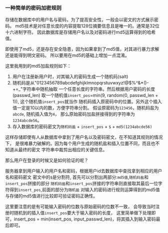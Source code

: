 ### 一种简单的密码加密规则

存储在数据库中的用户名与密码，为了提高安全性，一般会以密文的方式展示密码。
md5技术是对任意长度的内容提取128位摘要信息且是唯一的。通常是32位十六进制字符。
因此数据库是存储用户名以及对密码进行md5运算得到的哈希值。

即使用了md5，还是存在安全隐患，因为如果拿到了md5值，对其进行暴力求解还是能得到明文密码。
所以要用在md5的基础上增加一点混淆。

这里我用到的md5加盐规则如下：
1. 用户在注册新用户时，对其输入的密码生成一个随机码(salt)
2. 随机码是从"0123456789abcdefghijklmnopqrstuvwxyz!@$%^&*()-+=_"字符串中随机抽取
一个任意长度的字符串。然后根据用户密码的长度(passwd_len)
取一个随机值`insert_pos`=min(9, random(0, passwd_len + 1)), 这个随机值`insert_pos`就当作
随机码插入原密码中的位置。另外这个插入值一定是10以内的数，方便字符串分割。
假设原密码为`123456`，随机码盐为`abcde`, 随机插入值为`4`，
那么原始密码加盐拼接得到的字符串为`1234abcde56`。
3. 存入数据库的密码密文为`随机码盐` + `insert_pos` + `$` + `md5(1234abcde56)`

这样存储即使有人从数据库中拿到了用户名以及密码密文，在不知道其规则的情况下，
是很难暴力破解的。因为每个用户生成的随机盐和插入位置不同，而且也不知道从最终的密文
字符串中裁剪出相应的关键信息。

那么用户在登录的时候又是如何验证的呢？

服务器拿到用户输入的用户名和密码，根据用户id去数据库中查找拿到相应的用户名和密码密文
密文中的`$`是分割符,
首先可以分割出两部分:`md5值`,`随机码盐`和`insert_pos`拼接的部分
`随机码盐`和`insert_pos`拼接的字符串则直接取其最后一位字符得到`insert_pos`,前面的部分为`随机盐`
对输入的密码进行规则运算得到的md5值与存储的md5值进行比较即可验证密码正确性。

这里要注意的是有可能输入密码的位数与原始密码的位数不一致，
会导致当时注册时随机到的插入值`insert_pos`要大于输入密码的长度，
这里简单做下处理即可，insert_pos = min(insert_pos, input_passwd_len)，将其插入到输入密码最后即可。
